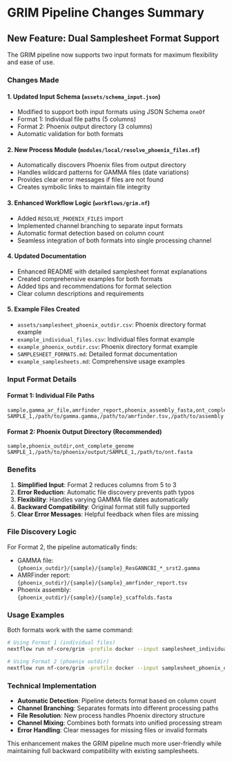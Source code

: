 # GRIM Pipeline Changes Summary

## New Feature: Dual Samplesheet Format Support

The GRIM pipeline now supports two input formats for maximum flexibility and ease of use.

### Changes Made

#### 1. Updated Input Schema (`assets/schema_input.json`)
- Modified to support both input formats using JSON Schema `oneOf`
- Format 1: Individual file paths (5 columns)
- Format 2: Phoenix output directory (3 columns)
- Automatic validation for both formats

#### 2. New Process Module (`modules/local/resolve_phoenix_files.nf`)
- Automatically discovers Phoenix files from output directory
- Handles wildcard patterns for GAMMA files (date variations)
- Provides clear error messages if files are not found
- Creates symbolic links to maintain file integrity

#### 3. Enhanced Workflow Logic (`workflows/grim.nf`)
- Added `RESOLVE_PHOENIX_FILES` import
- Implemented channel branching to separate input formats
- Automatic format detection based on column count
- Seamless integration of both formats into single processing channel

#### 4. Updated Documentation
- Enhanced README with detailed samplesheet format explanations
- Created comprehensive examples for both formats
- Added tips and recommendations for format selection
- Clear column descriptions and requirements

#### 5. Example Files Created
- `assets/samplesheet_phoenix_outdir.csv`: Phoenix directory format example
- `example_individual_files.csv`: Individual files format example
- `example_phoenix_outdir.csv`: Phoenix directory format example
- `SAMPLESHEET_FORMATS.md`: Detailed format documentation
- `example_samplesheets.md`: Comprehensive usage examples

### Input Format Details

#### Format 1: Individual File Paths
```csv
sample,gamma_ar_file,amrfinder_report,phoenix_assembly_fasta,ont_complete_genome
SAMPLE_1,/path/to/gamma.gamma,/path/to/amrfinder.tsv,/path/to/assembly.fasta,/path/to/ont.fasta
```

#### Format 2: Phoenix Output Directory (Recommended)
```csv
sample,phoenix_outdir,ont_complete_genome
SAMPLE_1,/path/to/phoenix/output/SAMPLE_1,/path/to/ont.fasta
```

### Benefits

1. **Simplified Input**: Format 2 reduces columns from 5 to 3
2. **Error Reduction**: Automatic file discovery prevents path typos
3. **Flexibility**: Handles varying GAMMA file dates automatically
4. **Backward Compatibility**: Original format still fully supported
5. **Clear Error Messages**: Helpful feedback when files are missing

### File Discovery Logic

For Format 2, the pipeline automatically finds:
- GAMMA file: `{phoenix_outdir}/{sample}/{sample}_ResGANNCBI_*_srst2.gamma`
- AMRFinder report: `{phoenix_outdir}/{sample}/{sample}_amrfinder_report.tsv`
- Phoenix assembly: `{phoenix_outdir}/{sample}/{sample}_scaffolds.fasta`

### Usage Examples

Both formats work with the same command:

```bash
# Using Format 1 (individual files)
nextflow run nf-core/grim -profile docker --input samplesheet_individual.csv --outdir results

# Using Format 2 (phoenix outdir)
nextflow run nf-core/grim -profile docker --input samplesheet_phoenix_outdir.csv --outdir results
```

### Technical Implementation

- **Automatic Detection**: Pipeline detects format based on column count
- **Channel Branching**: Separates formats into different processing paths
- **File Resolution**: New process handles Phoenix directory structure
- **Channel Mixing**: Combines both formats into unified processing stream
- **Error Handling**: Clear messages for missing files or invalid formats

This enhancement makes the GRIM pipeline much more user-friendly while maintaining full backward compatibility with existing samplesheets.